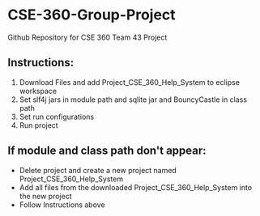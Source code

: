 # CSE-360-Group-Project
Github Repository for CSE 360 Team 43 Project

## Instructions:
1. Download Files and add Project_CSE_360_Help_System to eclipse workspace
2. Set slf4j jars in module path and sqlite jar and BouncyCastle in class path
3. Set run configurations
4. Run project

## If module and class path don't appear:
- Delete project and create a new project named Project_CSE_360_Help_System
- Add all files from the downloaded Project_CSE_360_Help_System into the new project
- Follow Instructions above
